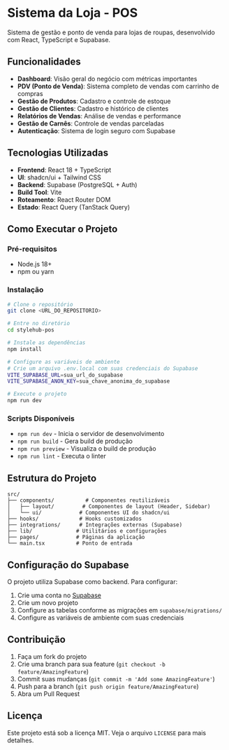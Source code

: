 # Sistema da Loja - POS

Sistema de gestão e ponto de venda para lojas de roupas, desenvolvido com React, TypeScript e Supabase.

## Funcionalidades

- **Dashboard**: Visão geral do negócio com métricas importantes
- **PDV (Ponto de Venda)**: Sistema completo de vendas com carrinho de compras
- **Gestão de Produtos**: Cadastro e controle de estoque
- **Gestão de Clientes**: Cadastro e histórico de clientes
- **Relatórios de Vendas**: Análise de vendas e performance
- **Gestão de Carnês**: Controle de vendas parceladas
- **Autenticação**: Sistema de login seguro com Supabase

## Tecnologias Utilizadas

- **Frontend**: React 18 + TypeScript
- **UI**: shadcn/ui + Tailwind CSS
- **Backend**: Supabase (PostgreSQL + Auth)
- **Build Tool**: Vite
- **Roteamento**: React Router DOM
- **Estado**: React Query (TanStack Query)

## Como Executar o Projeto

### Pré-requisitos

- Node.js 18+ 
- npm ou yarn

### Instalação

```bash
# Clone o repositório
git clone <URL_DO_REPOSITORIO>

# Entre no diretório
cd stylehub-pos

# Instale as dependências
npm install

# Configure as variáveis de ambiente
# Crie um arquivo .env.local com suas credenciais do Supabase
VITE_SUPABASE_URL=sua_url_do_supabase
VITE_SUPABASE_ANON_KEY=sua_chave_anonima_do_supabase

# Execute o projeto
npm run dev
```

### Scripts Disponíveis

- `npm run dev` - Inicia o servidor de desenvolvimento
- `npm run build` - Gera build de produção
- `npm run preview` - Visualiza o build de produção
- `npm run lint` - Executa o linter

## Estrutura do Projeto

```
src/
├── components/          # Componentes reutilizáveis
│   ├── layout/         # Componentes de layout (Header, Sidebar)
│   └── ui/            # Componentes UI do shadcn/ui
├── hooks/             # Hooks customizados
├── integrations/      # Integrações externas (Supabase)
├── lib/              # Utilitários e configurações
├── pages/            # Páginas da aplicação
└── main.tsx          # Ponto de entrada
```

## Configuração do Supabase

O projeto utiliza Supabase como backend. Para configurar:

1. Crie uma conta no [Supabase](https://supabase.com)
2. Crie um novo projeto
3. Configure as tabelas conforme as migrações em `supabase/migrations/`
4. Configure as variáveis de ambiente com suas credenciais

## Contribuição

1. Faça um fork do projeto
2. Crie uma branch para sua feature (`git checkout -b feature/AmazingFeature`)
3. Commit suas mudanças (`git commit -m 'Add some AmazingFeature'`)
4. Push para a branch (`git push origin feature/AmazingFeature`)
5. Abra um Pull Request

## Licença

Este projeto está sob a licença MIT. Veja o arquivo `LICENSE` para mais detalhes.
